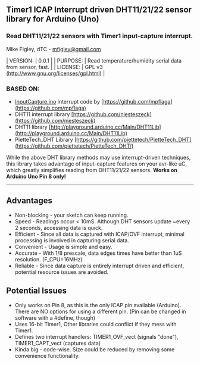## Timer1 ICAP Interrupt driven DHT11/21/22 sensor library for Arduino (Uno)

### Read DHT11/21/22 sensors with Timer1 input-capture interrupt.

Mike Figley, dTC - mfigley@gmail.com

| VERSION: | 0.0.1
|
| PURPOSE: | Read temperature/humidity serial data from sensor, fast. |
| LICENSE: | GPL v3 (http://www.gnu.org/licenses/gpl.html) |

### BASED ON:

*   [InputCapture.ino](https://gist.github.com/mpflaga/4404996) interrupt code by [https://github.com/mpflaga](https://github.com/mpflaga)
*   DHT11 interrupt library [https://github.com/niesteszeck](https://github.com/niesteszeck)
*   DHT11 library [http://playground.arduino.cc/Main/DHT11Lib](http://playground.arduino.cc/Main/DHT11Lib)
*   PietteTech_DHT Library [https://github.com/piettetech/PietteTech_DHT](https://github.com/piettetech/PietteTech_DHT/)

While the above DHT library methods may use interrupt-driven techniques, this library takes advantage of input-capture features on your avr-like uC, which greatly simplifies reading from DHT11/21/22 sensors. **Works on Arduino Uno Pin 8 only!**

* * *

## Advantages

*   Non-blocking - your sketch can keep running.
*   Speed - Readings occur < 10mS. Although DHT sensors update ~every 2 seconds, accessing data is quick.
*   Efficient - Since all data is captured with ICAP/OVF interrupt, minimal processing is involved in capturing serial data.
*   Convenient - Usage is simple and easy.
*   Accurate - With 1/8 prescale, data edges times have better than 1uS resolution. (F_CPU=16MHz)
*   Reliable - Since data capture is entirely interrupt driven and efficient, potential resource issues are avoided.

## Potential Issues

*   Only works on Pin 8, as this is the only ICAP pin available (Arduino). There are NO options for using a different pin. (Pin can be changed in software with a #define, though)
*   Uses 16-bit Timer1, Other libraries could conflict if they mess with Timer1.
*   Defines two interrupt handlers: TIMER1_OVF_vect (signals "done"), TIMER1_CAPT_vect (captures data)
*   Kinda big - code-wise. Size could be reduced by removing some convenience functionality.
